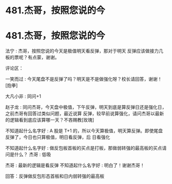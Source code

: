 # 481.杰哥，按照您说的今

# 481.杰哥，按照您说的今

法宁 : 杰哥，按照您说的今天是极值明天看反弹，那对于明天 反弹应该做接力几板的票呢？有点蒙，谢谢。

评论区：

一笑而过 : 今天尾盘不是反弹了吗？明天是不是做强化呀？校长请回答，谢谢！[抱拳]

大凡小非 : 同问+1

赵子龙 : 同问杰哥，今天盘中极值，下午反弹，明天到底是算反弹日还是强化日，之前杰哥有回答过类似问题，最近说算 反弹，较早前说算强化，请问杰哥以最新的逻辑看到底应该算哪一天？不吝赐教[玫瑰]

不知道起什么名字好 : A 股是 T+1 的，所以今天算极值，明天算反弹。即使尾盘反弹了，今日也只算极值，明日看反弹，后 日看强化

不知道起什么名字好 : 做反包板首板的买点是打板，那做弱转强的最高板的买点请问是什么？ 杰哥 : 低吸

杰哥 : 最新的逻辑是看反弹 不知道起什么名字好 : 明白了！谢谢杰哥！

回答：反弹做反包形态首板和日内弱转强的最高板